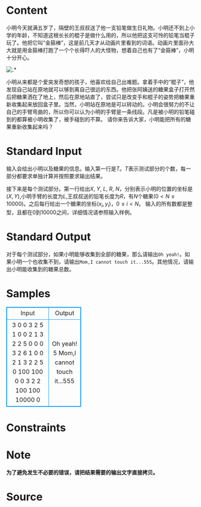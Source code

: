 
# Content

小明今天就满五岁了，隔壁的王叔叔送了他一支铅笔做生日礼物。小明还不到上小学的年龄，不知道这根长长的棍子是做什么用的，所以他把这支可怜的铅笔当棍子玩了。他把它叫“金箍棒”，这是前几天才从动画片里看到的词语。动画片里面孙大大就是用金箍棒打跑了一个个长得吓人的大怪物，想着自己也有了“金箍棒”，小明十分开心。

![.*](/source/lutece/ma-ma-wo-gou-bu-zhao-555/img/aHR0cHM6Ly9hY20udWVzdGMuZWR1LmNuL21lZGlhL2ltYWdlL3Byb2JsZW0vMTY0LzIwMTQwMjAyMjI0OTE0MDU5MjQucG5n.png)

小明从来都是个爱突发奇想的孩子，他喜欢给自己出难题。拿着手中的“棍子”，他发现自己站在原地就可以够到离自己很远的东西。他把张阿姨送的糖果盒子打开然后把糖果洒在了地上，然后在原地站直了，尝试只是改变手和棍子的姿势把糖果重新收集起来放回盒子里。当然，小明站在原地是可以转动的。小明会很努力的不让自己的手臂弯曲的，所以你可以认为小明的手臂是一条线段。凡是被小明的铅笔碰到的都算被小明收集了，被手碰到的不算。
请你来告诉大家，小明能把所有的糖果重新收集起来吗？

# Standard Input

输入会给出小明以及糖果的信息。输入第一行是$T$。$T$表示测试部分的个数，每一部分都要求单独计算并按照要求输出结果。

接下来是每个测试部分。第一行给出$X$, $Y$, $L$, $R$, $N$，分别表示小明的位置的坐标是$(X,Y)$,小明手臂的长度为$L$,王叔叔送的铅笔长度为$R$，有$N$个糖果($0 < N\leq 10000$)。之后每行给出一个糖果的坐标$(x_i,y_i)$，$0\leq i < N$。
输入的所有数都是整型，且都在$0$到$10000$之间，详细情况请参照输入样例。

# Standard Output

对于每个测试部分，如果小明能够收集到全部的糖果，那么请输出`Oh yeah!`。如果小明一个也收集不到，请输出`Mom,I cannot touch it...555`。其他情况，请输出小明能收集到的糖果总数。

# Samples

<style>
        table,table tr th, table tr td { border:1px solid #0094ff; }
        table { width: 200px; min-height: 25px; line-height: 25px; text-align: center; border-collapse: collapse;}   
    </style>
<table>
	<tr>
		<td>Input</td>
		<td>Output</td>
	</tr>
<tr><td>3
0 0 3 2 5
1 0
0 2
1 3
2 2
5 0
0 0 3 2 6
1 0
0 2
1 3
2 2
5 0
100 100
0 0 3 2 2
100 100
10000 0</td><td>Oh yeah!
5
Mom,I cannot touch it...555</td></tr></table>


# Constraints



# Note

**为了避免发生不必要的错误，请把结果需要的输出文字直接拷贝。**

# Source


